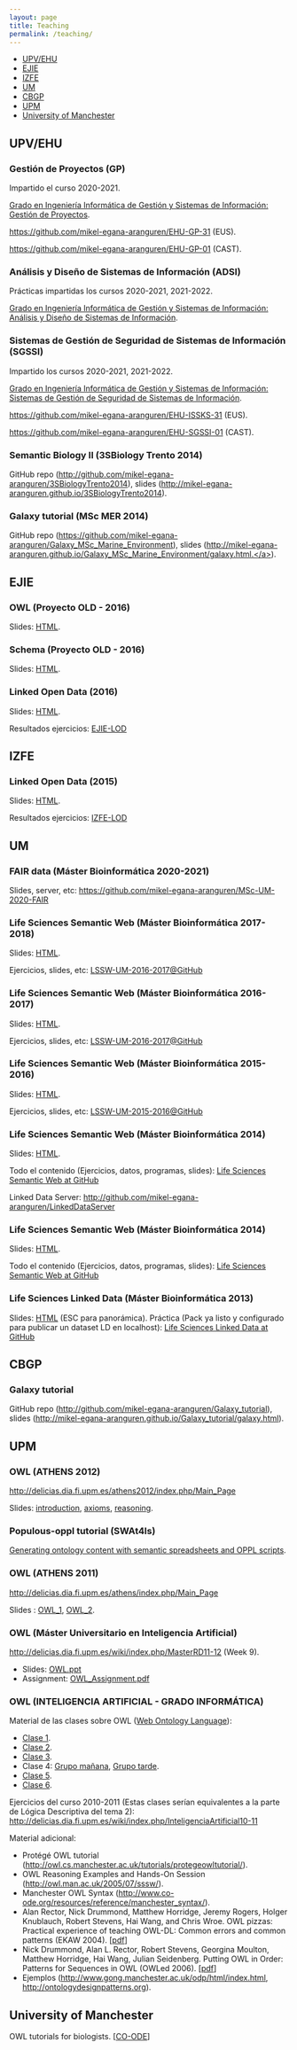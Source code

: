 ```yaml
---
layout: page
title: Teaching
permalink: /teaching/
---
```


<ul>
  <li><a href="#upv-ehu">UPV/EHU</a></li>
  <li><a href="#ejie">EJIE</a></li>
  <li><a href="#izfe">IZFE</a></li>
  <li><a href="#um">UM</a></li>
  <li><a href="#cbgp">CBGP</a></li>
  <li><a href="#cbgp">UPM</a></li>
  <li><a href="#manchester">University of Manchester</a></li>
</ul>

<h2  id="upv-ehu">UPV/EHU</h2>

<h3>Gestión de Proyectos (GP)</h3>

Impartido el curso 2020-2021.

<a href="https://www.ehu.eus/es/web/guest/grado-ingenieria-informatica-de-gestion-y-sistemas-de-informacion-bizkaia/creditos-y-asignaturas-por-curso?p_redirect=consultaAsignatura&p_cod_proceso=egr&p_anyo_acad=20200&p_ciclo=X&p_curso=3&p_cod_asignatura=27684">Grado en Ingeniería Informática de Gestión y Sistemas de Información: Gestión de Proyectos</a>.

<a href="https://github.com/mikel-egana-aranguren/EHU-GP-31">https://github.com/mikel-egana-aranguren/EHU-GP-31 (EUS)</a>.

<a href="https://github.com/mikel-egana-aranguren/EHU-GP-01">https://github.com/mikel-egana-aranguren/EHU-GP-01 (CAST)</a>.

<h3>Análisis y Diseño de Sistemas de Información (ADSI)</h3>

Prácticas impartidas los cursos 2020-2021, 2021-2022.

<a href="https://www.ehu.eus/es/web/guest/grado-ingenieria-informatica-de-gestion-y-sistemas-de-informacion-bizkaia/creditos-y-asignaturas-por-curso?p_redirect=consultaAsignatura&p_cod_proceso=egr&p_anyo_acad=20200&p_ciclo=X&p_curso=3&p_cod_asignatura=27703">Grado en Ingeniería Informática de Gestión y Sistemas de Información: Análisis y Diseño de Sistemas de Información</a>.

<h3>Sistemas de Gestión de Seguridad de Sistemas de Información (SGSSI)</h3>

Impartido los cursos 2020-2021, 2021-2022.

<a href="https://www.ehu.eus/es/web/guest/grado-ingenieria-informatica-de-gestion-y-sistemas-de-informacion-bizkaia/creditos-y-asignaturas-por-curso?p_redirect=consultaAsignatura&p_cod_proceso=egr&p_anyo_acad=20200&p_ciclo=X&p_curso=3&p_cod_asignatura=26025">Grado en Ingeniería Informática de Gestión y Sistemas de Información: Sistemas de Gestión de Seguridad de Sistemas de Información</a>.

<a href="https://github.com/mikel-egana-aranguren/EHU-ISSKS-31">https://github.com/mikel-egana-aranguren/EHU-ISSKS-31 (EUS)</a>.

<a href="https://github.com/mikel-egana-aranguren/EHU-SGSSI-01">https://github.com/mikel-egana-aranguren/EHU-SGSSI-01 (CAST)</a>.

<h3>Semantic Biology II (3SBiology Trento 2014)</h3>

GitHub repo (<a href="http://github.com/mikel-egana-aranguren/3SBiologyTrento2014">http://github.com/mikel-egana-aranguren/3SBiologyTrento2014</a>), slides (<a href="http://mikel-egana-aranguren.github.io/3SBiologyTrento2014">http://mikel-egana-aranguren.github.io/3SBiologyTrento2014</a>).

<h3>Galaxy tutorial (MSc MER 2014)</h3>

GitHub repo (<a href="https://github.com/mikel-egana-aranguren/Galaxy_MSc_Marine_Environment">https://github.com/mikel-egana-aranguren/Galaxy_MSc_Marine_Environment</a>), slides (<a href="http://mikel-egana-aranguren.github.io/Galaxy_MSc_Marine_Environment/galaxy.html">http://mikel-egana-aranguren.github.io/Galaxy_MSc_Marine_Environment/galaxy.html.</a>).

<h2 id="ejie">EJIE</h2>

<h3>OWL (Proyecto OLD - 2016)</h3>

Slides: <a href="slides-ejie-lod-owl.html">HTML</a>.

<h3>Schema (Proyecto OLD - 2016)</h3>

Slides: <a href="slides-schema-ejie.html">HTML</a>. 

<h3>Linked Open Data (2016)</h3>
Slides: <a href="slides-linked-open-data-ejie.html">HTML</a>.

Resultados ejercicios: <a href="https://github.com/mikel-egana-aranguren/LinkedOpenDataEjie2016">EJIE-LOD</a>

<h2 id="izfe">IZFE</h2>

<h3>Linked Open Data (2015)</h3>
Slides: <a href="slides-linked-open-data.html">HTML</a>.

Resultados ejercicios: <a href="https://github.com/mikel-egana-aranguren/LinkedOpenDataIZFE2015">IZFE-LOD</a>

<h2 id="um">UM</h2>

<h3>FAIR data (Máster Bioinformática 2020-2021)</h3>

Slides, server, etc: <a href="https://github.com/mikel-egana-aranguren/MSc-UM-2020-FAIR">https://github.com/mikel-egana-aranguren/MSc-UM-2020-FAIR</a>

<h3>Life Sciences Semantic Web (Máster Bioinformática 2017-2018)</h3>

Slides: <a href="slides-lssw-um-17-18.html">HTML</a>. 

Ejercicios, slides, etc: <a href="https://github.com/mikel-egana-aranguren/LSSW-UM-2017-2018">LSSW-UM-2016-2017@GitHub</a>

<h3>Life Sciences Semantic Web (Máster Bioinformática 2016-2017)</h3>

Slides: <a href="slides-lssw-um-16-17.html">HTML</a>. 

Ejercicios, slides, etc: <a href="https://github.com/mikel-egana-aranguren/LSSW-UM-2016-2017">LSSW-UM-2016-2017@GitHub</a>

<h3>Life Sciences Semantic Web (Máster Bioinformática 2015-2016)</h3>

Slides: <a href="slides-lssw-um-15-16.html">HTML</a>.

Ejercicios, slides, etc: <a href="https://github.com/mikel-egana-aranguren/LSSW-UM-2015-2016">LSSW-UM-2015-2016@GitHub</a>

<h3>Life Sciences Semantic Web (Máster Bioinformática 2014)</h3>

Slides: <a href="http://mikel-egana-aranguren.github.io/LSSW-UM-2014-2015/index.html">HTML</a>.

Todo el contenido (Ejercicios, datos, programas, slides): <a href="http://github.com/mikel-egana-aranguren/LSSW-UM-2014-2015">Life Sciences Semantic Web at GitHub</a>

Linked Data Server: http://github.com/mikel-egana-aranguren/LinkedDataServer

<h3>Life Sciences Semantic Web (Máster Bioinformática 2014)</h3>

Slides: <a href="http://mikel-egana-aranguren.github.io/MSc_Bioinformatics_UM_13-14_LSSW/index.html">HTML</a>.

Todo el contenido (Ejercicios, datos, programas, slides): <a href="https://github.com/mikel-egana-aranguren/MSc_Bioinformatics_UM_13-14_LSSW">Life Sciences Semantic Web at GitHub</a>

<h3>Life Sciences Linked Data (Máster Bioinformática 2013)</h3>

Slides: <a href="//mikel-egana-aranguren.github.io/MSc_Bioinformatics_UM_13-14_LSSW/2012-2013/Clases/UM_Bioinformatics_LD.html#/">HTML</a> (ESC para panorámica).
Práctica (Pack ya listo y configurado para publicar un dataset LD en localhost): <a href="http://github.com/mikel-egana-aranguren/LSLD">Life Sciences Linked Data at GitHub</a>

<h2 id="cbgp">CBGP</h2>

<h3>Galaxy tutorial</h3>

GitHub repo (<a href="http://github.com/mikel-egana-aranguren/Galaxy_tutorial">http://github.com/mikel-egana-aranguren/Galaxy_tutorial</a>), slides (<a href="http://mikel-egana-aranguren.github.io/Galaxy_tutorial/galaxy.html">http://mikel-egana-aranguren.github.io/Galaxy_tutorial/galaxy.html</a>).

<h2 id="cbgp">UPM</h2>

<h3>OWL (ATHENS 2012)</h3>

<a href="http://delicias.dia.fi.upm.es/athens2012/index.php/Main_Page">http://delicias.dia.fi.upm.es/athens2012/index.php/Main_Page</a>

Slides: <a href="owl_introduction.pdf">introduction</a>, <a href="owl_axioms.pdf">axioms</a>, <a href="owl_reasoning.pdf">reasoning</a>.
<h3>Populous-oppl tutorial (SWAt4ls)</h3>
<a href="http://www.swat4ls.org/wp-content/uploads/2012/01/Tutorial_populousswat4lsslidesslideshare-111208081243-phpapp02.ppt">Generating ontology content with semantic spreadsheets and OPPL scripts</a>.

<h3>OWL (ATHENS 2011)</h3>

<a href="http://delicias.dia.fi.upm.es/athens/index.php/Main_Page">http://delicias.dia.fi.upm.es/athens/index.php/Main_Page</a>

Slides : <a href="owl_1.pdf">OWL_1</a>, <a href="owl_2.pdf">OWL_2</a>.
<h3>OWL (Máster Universitario en Inteligencia Artificial)</h3>
<a href="http://delicias.dia.fi.upm.es/wiki/index.php/MasterRD11-12">http://delicias.dia.fi.upm.es/wiki/index.php/MasterRD11-12</a> (Week 9).
<ul>
 	<li>Slides: <a href="owl.ppt">OWL.ppt</a></li>
 	<li>Assignment: <a href="owl_assignment.pdf">OWL_Assignment.pdf</a></li>
</ul>

<h3>OWL (INTELIGENCIA ARTIFICIAL - GRADO INFORMÁTICA)</h3>

Material de las clases sobre OWL (<a href="http://www.w3.org/standards/techs/owl">Web Ontology Language</a>):
<ul>
 	<li><a href="clase_11.ppt">Clase 1</a>.</li>
 	<li><a href="clase_22.ppt">Clase 2</a>.</li>
 	<li><a href="clase_31.ppt">Clase 3</a>.</li>
 	<li>Clase 4: <a href="http://www.megaupload.com/?d=VUM9I7OO">Grupo mañana</a>, <a href="http://www.megaupload.com/?d=1DT17A2E">Grupo tarde</a>.</li>
 	<li><a href="clase_5.ppt">Clase 5</a>.</li>
 	<li><a href="clase_6.ppt">Clase 6</a>.</li>
</ul>
Ejercicios del curso 2010-2011 (Estas clases serían equivalentes a la parte de Lógica Descriptiva del tema 2): <a href="http://delicias.dia.fi.upm.es/wiki/index.php/InteligenciaArtificial10-11">http://delicias.dia.fi.upm.es/wiki/index.php/InteligenciaArtificial10-11</a>

Material adicional:
<ul>
 	<li>Protégé OWL tutorial (<a href="http://owl.cs.manchester.ac.uk/tutorials/protegeowltutorial/">http://owl.cs.manchester.ac.uk/tutorials/protegeowltutorial/</a>).</li>
 	<li>OWL Reasoning Examples and Hands-On Session (<a href="http://owl.man.ac.uk/2005/07/sssw/">http://owl.man.ac.uk/2005/07/sssw/</a>).</li>
 	<li>Manchester OWL Syntax (<a href="http://www.co-ode.org/resources/reference/manchester_syntax/">http://www.co-ode.org/resources/reference/manchester_syntax/</a>).</li>
 	<li>Alan Rector, Nick Drummond, Matthew Horridge, Jeremy Rogers,
Holger Knublauch, Robert Stevens, Hai Wang, and Chris Wroe. OWL pizzas: Practical experience of teaching OWL-DL: Common errors and common patterns (EKAW 2004). [<a href="http://www.co-ode.org/resources/papers/ekaw2004.pdf">pdf</a>]</li>
 	<li>Nick Drummond, Alan L. Rector, Robert Stevens, Georgina Moulton, Matthew Horridge, Hai Wang, Julian Seidenberg. Putting OWL in Order: Patterns for Sequences in OWL (OWLed 2006). [<a href="http://www.co-ode.org/resources/papers/">pdf</a>]</li>
 	<li>Ejemplos (<a href="http://http://www.gong.manchester.ac.uk/odp/html/index.html">http://www.gong.manchester.ac.uk/odp/html/index.html</a>, <a href="http://ontologydesignpatterns.org">http://ontologydesignpatterns.org</a>).</li>
</ul>

<h2 id="manchester">University of Manchester</h2>
OWL tutorials for biologists. [<a href="http://www.co-ode.org/resources/tutorials/bio/">CO-ODE</a>]